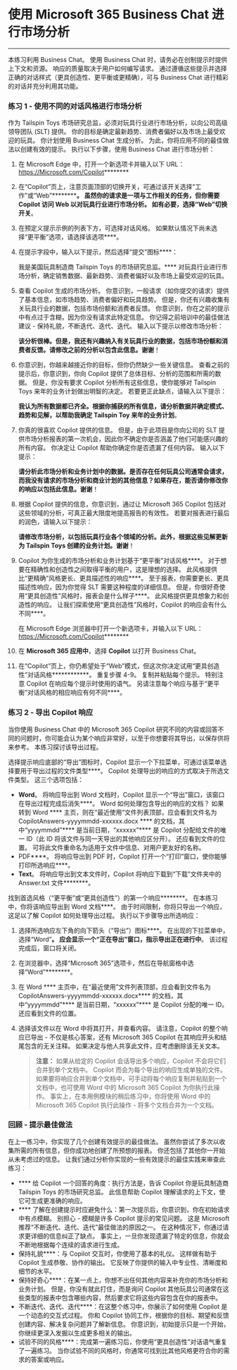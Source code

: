 # 使用 Microsoft 365 Business Chat 进行市场分析
---
本练习利用 Business Chat。 使用 Business Chat 时，请务必在创制提示时提供上下文和资源。 响应的质量取决于用户如何编写请求。 通过遵循这些提示并选择正确的对话样式（更具创造性、更平衡或更精确），可与 Business Chat 进行精彩的对话并充分利用其功能。

### 练习 1 - 使用不同的对话风格进行市场分析

作为 Tailspin Toys 市场研究总监，必须对玩具行业进行市场分析，以向公司高级领导团队 (SLT) 提供。 你的目标是确定最新趋势、消费者偏好以及市场上最受欢迎的玩具。 你计划使用 Business Chat 生成分析。 为此，你将应用不同的最佳做法以创建有效的提示。 执行以下步骤，使用 Business Chat 进行市场分析：

1.  在 Microsoft Edge 中，打开一个新选项卡并输入以下 URL：https://Microsoft.com/Copilot********
3.  在“Copilot”页上，注意页面顶部的切换开关，可通过该开关选择“工作”或“Web”************。 虽然你的请求是一项与工作相关的任务，但你需要 Copilot 访问 Web 以对玩具行业进行市场分析。 如有必要，选择“Web”切换开关****。
4.  在预定义提示示例的列表下方，可选择对话风格。 如果默认情况下尚未选择“更平衡”选项，请选择该选项****。
5.  在提示字段中，输入以下提示，然后选择“提交”图标****：
    
    我是美国玩具制造商 Tailspin Toys 的市场研究总监。**** 对玩具行业进行市场分析，确定销售数据、最新趋势、消费者偏好以及市场上最受欢迎的玩具。
6.  查看 Copilot 生成的市场分析。 你意识到，一般请求（如你提交的请求）提供了基本信息，如市场趋势、消费者偏好和玩具趋势。 但是，你还有兴趣收集有关玩具行业的数据，包括市场份额和消费者反馈。 你意识到，你在之前的提示中有点过于含糊，因为你没有请求此特定信息。 你记得之前培训中的最佳做法建议 - 保持礼貌，不断迭代、迭代、迭代。 输入以下提示以修改市场分析：
    
    **该分析很棒。但是，我还有兴趣纳入有关玩具行业的数据，包括市场份额和消费者反馈。请修改之前的分析以包含此信息。谢谢**！
7.  你意识到，你越来越接近你的目标，但你仍然缺少一些关键信息。 查看之前的提示后，你意识到，你向 Copilot 提供了总体目标、分析的范围和所需的数据。 但是，你没有要求 Copilot 分析所有这些信息，使你能够对 Tailspin Toys 来年的业务计划做出明智的决定。 若要更正此缺点，请输入以下提示：
    
    **我认为所有数据都已齐全。根据你捕获的所有信息，请分析数据并确定模式、趋势和见解，以帮助我确定 Tailspin Toy 来年的业务计划**。
8.  你真的很喜欢 Copilot 提供的信息。 但是，由于此项目是你向公司的 SLT 提供市场分析报表的第一次机会，因此你不确定你是否涵盖了他们可能感兴趣的所有内容。 你决定让 Copilot 帮助你确定你是否遗漏了任何内容。 输入以下提示：
    
    **请分析此市场分析和业务计划中的数据。是否存在任何玩具公司通常会请求，而我没有请求的市场分析和商业计划的其他信息？如果存在，能否请你修改你的响应以包括此信息。谢谢**！
9.  根据 Copilot 提供的信息，你意识到，通过让 Microsoft 365 Copilot 包括对这些领域的分析，可真正最大限度地提高报告的有效性。 若要对报表进行最后的润色，请输入以下提示：
    
    **请修改市场分析，以包括玩具行业各个领域的分析。此外，根据这些见解更新为 Tailspin Toys 创建的业务计划。谢谢**！
10. Copilot 为你生成的市场分析和业务计划基于“更平衡”对话风格****。 对于想要在精确性和创造性之间取得平衡的用户，这是理想的选择。 此风格提供比“更精确”风格更长、更具描述性的响应****。 至于报表，你需要更长、更具描述性响应，因为你觉得 SLT 需要这种程度的详细信息。 但是，你很好奇使用“更具创造性”风格时，报表会是什么样子****。 此风格提供更具想象力和创造性的响应。 让我们探索使用“更具创造性”风格时，Copilot 的响应会有什么不同****。
    
    在 Microsoft Edge 浏览器中打开一个新选项卡，并输入以下 URL：https://Microsoft.com/Copilot********
11. 在 **Microsoft 365 应用中**，选择 **Copilot** 以打开 Business Chat。
12. 在“Copilot”页上，你仍希望处于“Web”模式，但这次你决定试用“更具创造性”对话风格************。 重复步骤 4-9。 复制并粘贴每个提示。 特别注意 Copilot 在响应每个提示时使用的语气。 另请注意每个响应与基于“更平衡”对话风格的相应响应有何不同****。

### 练习 2 - 导出 Copilot 响应

当你使用 Business Chat 中的 Microsoft 365 Copilot 研究不同的内容或回答不同的问题时，你可能会认为某个响应非常好，以至于你想要将其导出，以保存供将来参考。 本练习探讨该导出过程。

选择提示响应底部的“导出”图标时，Copilot 显示一个下拉菜单，可通过该菜单选择要用于导出过程的文件类型****。 Copilot 处理导出的响应的方式取决于所选文件类型。 这三个选项包括：

 -  **Word**。 将响应导出到 Word 文档时，Copilot 显示一个“导出”窗口，该窗口在导出过程完成后消失****。 Word 如何处理包含导出的响应的文档？ 如果转到 Word **** 主页，则在“最近使用”文件列表顶部，应会看到文件名为 CopilotAnswers-yyyymmdd-xxxxxx.docx **** 的文档，其中“yyyymmdd”**** 是当前日期，“xxxxxx”**** 是 Copilot 分配给文件的唯一 ID（此 ID 将该文件与同一天导出的其他响应区分开）。 还应看到文件的位置。 可将此文件重命名为适用于文件中信息、对用户更友好的名称。
 -  PDF****。 将响应导出到 PDF 时，Copilot 打开一个“打印”窗口，使你能够打印所选响应****。
 -  **Text**。 将响应导出到文本文件时，Copilot 将响应下载到“下载”文件夹中的 Answer.txt 文件********。

找到首选风格（“更平衡”或“更具创造性”）的第一个响应********。 在本练习中，你将该响应导出到 Word 文档****。 由于时间限制，你将只导出一个响应，这足以了解 Copilot 如何处理导出过程。 执行以下步骤导出所选响应：

1.  选择所选响应左下角的向下箭头（“导出”）图标****。 在出现的下拉菜单中，选择“Word”****。 应会显示一个“正在导出”窗口，指示导出正在进行中****。 该过程完成后，窗口将关闭。
2.  在浏览器中，选择“Microsoft 365”选项卡，然后在导航窗格中选择“Word”********。
3.  在 Word **** 主页中，在“最近使用”文件列表顶部，应会看到文件名为 CopilotAnswers-yyyymmdd-xxxxxx.docx**** 的文档，其中“yyyymmdd”**** 是当前日期，“xxxxxx”**** 是 Copilot 分配的唯一 ID。 还应看到文件的位置。<br>
4.  选择该文件以在 Word 中将其打开，并查看内容。 请注意，Copilot 的整个响应已导出 - 不仅是核心答案，还有 Microsoft 365 Copilot 在其响应开头和结尾包含的无关注释。 如果决定与他人共享此文件，应考虑删除该无关文本。

    > **注意：** 如果从给定的 Copilot 会话导出多个响应，Copilot 不会将它们合并到单个文档中。 Copilot 而会为每个导出的响应生成单独的文件。 如果要将响应合并到单个文档中，可手动将每个响应复制并粘贴到一个文档中，也可使用 Word 中的 Microsoft 365 Copilot 为你执行此操作。 事实上，在本用例模块的稍后练习中，你将使用 Word 中的 Microsoft 365 Copilot 执行此操作 - 将多个文档合并为一个文档。

### 回顾 - 提示最佳做法<br>

在上一练习中，你实现了几个创建有效提示的最佳做法。 虽然你尝试了多次以收集所需的所有信息，但你成功地创建了所预想的报表。 你还包括了其他你一开始从未考虑过的信息。 让我们通过分析你实现的一些有效提示的最佳实践来审查此练习：

 -  **** 给 Copilot 一个回答的角度：执行方法是，告诉 Copilot 你是玩具制造商 Tailspin Toys 的市场研究总监。 此信息帮助 Copilot 理解请求的上下文，使它可生成更准确的响应。
 -  **** 了解在创建提示时应避免什么：第一次提示后，你意识到，你在初始请求中有点模糊。 别担心 - 模糊是许多 Copilot 提示的常见问题。 这是 Microsoft 推荐“不断迭代、迭代、迭代”最佳做法的原因之一。 在这种情况下，你通过请求更详细的信息纠正了缺点。 事实上，一旦你发现遗漏了特定的信息，你就会不断地根据每个连续的请求进行生成。
 -  保持礼貌****：与 Copilot 交互时，你使用了基本的礼仪。 这样做有助于 Copilot 生成恭敬、协作的输出。 它反映了你提供的输入中专业性、清晰度和细节的水平。
 -  保持好奇心****：在某一点上，你想不出任何其他内容来补充你的市场分析和业务计划。 但是，你没有就此打住，而是询问 Copilot 其他玩具公司通常在这些类型的报表中包含哪些内容，然后要求它将这些内容包含在你的报表中。
 -  不断迭代、迭代、迭代****：在这整个练习中，你展示了如何使用 Copilot 是一个动态的交互式过程。 你和 Copilot 协同工作，根据你的目标、期望和反馈创建内容、解决复杂问题并了解新信息。 你意识到，初始提示只是一个开始，你继续更深入发掘以生成更多相关的输出。
 -  试验不同的风格****：完成第一遍练习后，你使用“更具创造性”对话语气重复了一遍练习。 当你试验不同的风格时，你通常可找到比其他风格更符合你的需求的答案或响应。
